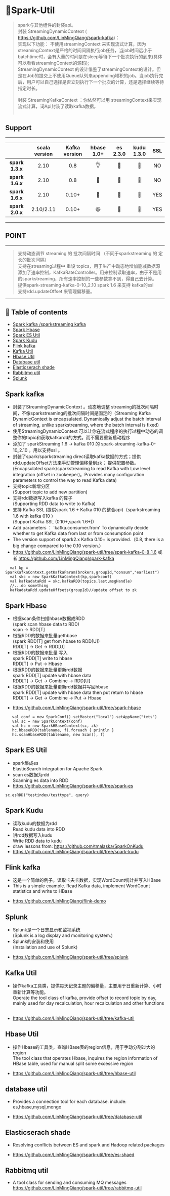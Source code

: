 # :tada:Spark-Util 
>  spark与其他组件的封装api。<br>
封装 StreamingDynamicContext ( https://github.com/LinMingQiang/spark-kafka)：<br>
>     实现以下功能： 不使用streamingContext 来实现流式计算，因为streamingContext是严格的时间间隔执行job任务，当job时间远小于batchtime时，会有大量的时间是在sleep等待下一个批次执行的到来(具体可以看看streamingContext的源码); <br>
 >    StreamingDynamicContext 的设计借鉴了streamingContext的设计。但是在Job的提交上不使用Queue队列来appending堆积的job。当job执行完后，用户可以自己选择是否立刻执行下一个批次的计算，还是选择继续等待指定时长。<br><br>
 >     封装 StreamingKafkaContext ：你依然可以用 streamingContext来实现流式计算，词Api封装了读取kafka数据。<br><br>


## Support
---
|                    | scala version      |Kafka version       | hbase 1.0+         | es   2.3.0         |kudu  1.3.0         |SSL         |
|:------------------:|:------------------:|:------------------:|:------------------:|:------------------:|:------------------:|:------------------:|
| **spark 1.3.x**    | 2.10               | 0.8               | :ok_hand: | :star2: | :eggplant: |NO |
| **spark 1.6.x**    | 2.10               | 0.8               | :baby_chick: | :santa: | :corn: |NO |
| **spark 1.6.x**    | 2.10               | 0.10+               | :baby_chick: | :santa: | :corn: |YES |
| **spark 2.0.x**    | 2.10/2.11          | 0.10+               | :smiley: | :cherries: | :peach: |YES |

---
## POINT
-------------------
> 支持动态调节 streaming 的 批次间隔时间 （不同于sparkstreaming 的 定长的批次间隔） <br/>
> 支持在streaming过程中 重设 topics，用于生产中动态地增加删减数据源 <br/>
> 添加了速率控制，KafkaRateController。用来控制读取速率，由于不是用的sparkstreaming，所有速率控制的一些参数拿不到，得自己去计算。 <br/>
> 提供spark-streaming-kafka-0-10_2.10 spark 1.6 来支持 kafka的ssl <br/>
> 支持rdd.updateOffset 来管理偏移量。 <br/>
-------------------


## :jack_o_lantern: Table of contents
- [Spark kafka /sparkstreaming kafka](#Spark-kafka)
- [Spark Hbase](#spark-Hbase)
- [Spark ES Util](#Spark-ES-Util)
- [Spark Kudu](#Spark-Kudu)
- [Flink kafka](#Flink-kafka)
- [Kafka Util](#Kafka-Util)
- [Hbase Util](#Hbase-Util)
- [Database util](#database-util)
- [Elasticserach shade](#Elasticserach-shade)
- [Rabbitmq util](#Rabbitmq-util)
- [Splunk](#Splunk)

<a name="Spark-kafka"></a>
Spark kafka
------------
 - 封装了StreamingDynamicContext 。动态地调整 streaming的批次间隔时间，不像sparkstreaming的批次间隔时间是固定的（Streaming Kafka DynamicContext is encapsulated. Dynamically adjust the batch interval of streaming, unlike sparkstreaming, where the batch interval is fixed）
 - 使用StreamingDynamicContext 可以让你在流式程序的执行过程中动态的调整你的topic和获取kafkardd的方式。而不需要重新启动程序
 - 添加了 sparkStreaming 1.6 -> kafka 010  的 spark-streaming-kafka-0-10_2.10 。用以支持ssl 。
 - 封装了spark/sparkstreaming direct读取kafka数据的方式；提供rdd.updateOffset方法来手动管理偏移量到zk； 提供配置参数。<br>
 (Encapsulated spark/sparkstreaming to read Kafka with Low level integration (offset in zookeeper)。Provides many configuration parameters to control the way to read Kafka data)
 - 支持topic新增分区 <br>
 (Support topic to add new partition)
 - 支持rdd数据写入kafka 的算子 <br>
 (Supporting RDD data to write to Kafka)
 - 支持 Kafka SSL (提供spark 1.6 + Kafka 010 的整合api)（sparkstreaming 1.6 with kafka 010 ）  <br>
 (Support Kafka SSL (0.10+,spark 1.6+))
 - Add parameters ： 'kafka.consumer.from' To dynamically decide whether to get Kafka data from last or from consumption point
 - The version support of spark2.x Kafka 0.10+ is provided.（0.8, there is a big change compared to the 0.10 version.）
 - https://github.com/LinMingQiang/spark-util/tree/spark-kafka-0-8_1.6  或者  https://github.com/LinMingQiang/spark-kafka
 ```
   val kp = SparkKafkaContext.getKafkaParam(brokers,groupId,"consum","earliest") 
   val skc = new SparkKafkaContext(kp,sparkconf) 
   val kafkadataRdd = skc.kafkaRDD(topics,last,msgHandle)
   //...do something 
   kafkadataRdd.updateOffsets(groupId)//update offset to zk
 ```

<a name="spark-Hbase"></a>
Spark Hbase
------------
 * 根据scan条件扫描hbase数据成RDD  <br> 
 (spark scan hbase data to RDD) <br>
  scan -> RDD[T]
 * 根据RDD的数据来批量gethbase <br> 
 (spark RDD[T] get from hbase to RDD[U]) <br>
  RDD[T] -> Get -> RDD[U]
 * 根据RDD的数据来批量 写入  <br> 
 spark RDD[T] write to hbase <br>
  RDD[T] -> Put -> Hbase
 * 根据RDD的数据来批量更新rdd数据  <br>
  spark RDD[T] update with hbase data  <br>
  RDD[T] -> Get -> Combine -> RDD[U] <br>
 * 根据RDD的数据来批量更新rdd数据并写回hbase  <br> 
 spark RDD[T] update with hbase data then put return to hbase <br>
  RDD[T] -> Get -> Combine -> Put -> Hbase
 - https://github.com/LinMingQiang/spark-util/tree/spark-hbase
 ```
    val conf = new SparkConf().setMaster("local").setAppName("tets")
    val sc = new SparkContext(conf)
    val hc = new SparkHBaseContext(sc, zk)
    hc.hbaseRDD(tablename, f).foreach { println }
    hc.scanHbaseRDD(tablename, new Scan(), f)
```
 
<a name="Spark-ES-Util"></a>
Spark ES Util
------------
- spark集成es <br>
ElasticSearch integration for Apache Spark  <br>
- scan es数据为rdd  <br>
Scanning es data into RDD <br>
- https://github.com/LinMingQiang/spark-util/tree/spark-es
```
sc.esRDD("testindex/testtype", query)

```

<a name="Spark-Kudu"></a>
Spark Kudu
------------
- 读取kudu的数据为rdd  <br>
Read kudu data into RDD <br>
- 讲rdd数据写入kudu  <br>
Write RDD data to kudu <br>
- draw lessons from: https://github.com/tmalaska/SparkOnKudu
- https://github.com/LinMingQiang/spark-util/tree/spark-kudu

<a name="Flink-kafka"></a>
Flink kafka
------------
* 这是一个简单的例子。读取卡夫卡数据，实现WordCount统计并写入HBase<br>
* This is a simple example. Read Kafka data, implement WordCount statistics and write to HBase
- https://github.com/LinMingQiang/flink-demo

<a name="Splunk"></a>
Splunk
------------
* Splunk是一个日志显示和监视系统   <br>
(Splunk is a log display and monitoring system.)
* Splunk的安装和使用   <br>
(Installation and use of Splunk)
- https://github.com/LinMingQiang/spark-util/tree/splunk

<a name="Kafka-Util"></a>
Kafka Util
------------
*  操作kafka工具类，提供每天记录主题的偏移量，主要用于日重新计算、小时重新计算等功能。  <br>
Operate the tool class of kafka, provide offset to record topic by day, mainly used for day recalculation, hour recalculation and other functions  <br>
- https://github.com/LinMingQiang/spark-util/tree/kafka-util

<a name="Hbase-Util"></a>
Hbase Util
------------
* 操作Hbase的工具类，查询HBase表的region信息，用于手动分割过大的region <br>
The tool class that operates Hbase, inquires the region information of HBase table, used for manual split some excessive region  <br>
- https://github.com/LinMingQiang/spark-util/tree/hbase-util

<a name="Database-util"></a>
database util
------------
* Provides a connection tool for each database. include: es,hbase,mysql,mongo  <br>
- https://github.com/LinMingQiang/spark-util/tree/database-util

<a name="Elasticserach-shade"></a>
Elasticserach shade
------------
* Resolving conflicts between ES and spark and Hadoop related packages <br>
- https://github.com/LinMingQiang/spark-util/tree/es-shaed

<a name="Rabbitmq-util"></a>
Rabbitmq util
------------
* A tool class for sending and consuming MQ messages  <br>
https://github.com/LinMingQiang/spark-util/tree/rabbitmq-util

